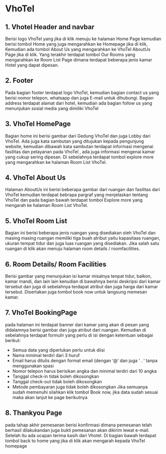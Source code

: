 # VhoTel

## 1.	Vhotel Header and navbar
Berisi logo VhoTel yang jika di klik menuju ke halaman Home Page kemudian berisi tombol Home yang juga mengarahkan ke Homepage jika di klik, Kemudian ada tombol About Us yang mengarahkan ke VhoTel AboutUs Page jika di klik. Yang terakhir terdapat tombol Our Rooms yang mengarahkan ke Room List Page dimana terdapat beberapa jenis kamar Hotel yang dapat dipesan.

## 2.	Footer 
Pada bagian footer terdapat logo VhoTel, kemudian bagian contact us yang berisi nomor telepon, whatsapp dan juga E-mail untuk dihubungi. Bagian address terdapat alamat dari hotel, kemudian ada bagian follow us yang menunjukan sosial media yang dimiliki VhoTel

## 3.	VhoTel HomePage  
Bagian home ini berisi gambar dari Gedung VhoTel dan juga Lobby dari VhoTel. Ada juga kata sambutan yang ditujukan kepada pengunjung website, kemudian dibawah kata sambutan terdapat informasi mengenai fasilitas dan pelayanan pada VhoTel , ada juga informasi mengenai kamar yang cukup sering dipesan. Di sebelahnya terdapat tombol explore more yang mengarahkan ke halaman Room List VhoTel.

## 4.	VhoTel About Us
  Halaman AboutUs ini berisi beberapa gambar dari ruangan dan fasilitas dari VhoTel kemudian  terdapat bebrapa pargraf yang menjelaskan tentang VhoTel dan pada bagian bawah terdapat        tombol Explore more yang mengarah ke halaman Room List VhoTel.
## 5.	VhoTel Room List
  Bagian ini berisi beberapa jenis ruangan yang disediakan oleh VhoTel dan masing masing ruangan memiliki tiga buah atribut yaitu kapasitaas ruangan, ukuran tempat tidur dan juga luas      ruangan yang disediakan. Jika salah satu ruangan di klik akan menuju halaman room details / roomfacilities.
## 6.	Room Details/ Room Facilities  
Berisi gambar yang menunjukan isi kamar misalnya tenpat tidur, balkon, kamar mandi, dan lain lain kenudian di bawahnya berisi deskripsi dari kamar tersebut dan juga di sebelahnya terdapat atribut dan juga harga dari kamar tersebut. Disertakan juga tombol book now untuk langsung memesan kamar.
## 7.	VhoTel BookingPage  
pada halaman ini terdapat banner dari kamar yang akan di pesan yang didalamnya berisi gambar dan juga atribut dari ruangan. Kemudian di sebelahnya terdapat     formulir yang perlu di isi dengan ketentuan sebagai berikut:
-	Semua data yang diperlukan perlu untuk diisi
-	Nama minimal terdiri dari 3 huruf
-	Email harus ditulis dengan format email (dengan ‘@’ dan juga ‘ . ’ tanpa menggunakan spasi
-	Nomor telepon harus berisikan angka dan minimal terdiri dari 10 angka
-	Tanggal check-in tidak boleh dikosongkan
-	Tanggal check-out tidak boleh dikosongkan
-	Metode pembayaran juga tidak boleh dikosongkan
Jika semuanya sudah memenuhi silahkan klik tombol Book now, jika data sudah sesuai maka akan lanjut ke page berikutnya
## 8.	Thankyou Page 
pada tahap akhir pemesanan berisi konfirmasi dimana pemesanan telah berhasil dilakukandan juga bukti pemesanan akan dikirim lewat e-mail. Setelah itu ada ucapan terima kasih dari Vhotel.
Di bagian bawah terdapat tombol back to home yang jika di klik akan mengarah kepada VhoTel homepage

